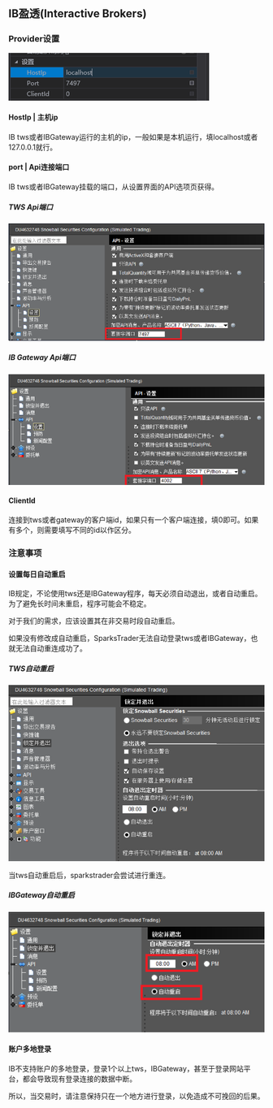 ## IB盈透(Interactive Brokers)

### Provider设置

![image-20231207155908639](IB.assets/image-20231207155908639.png)

#### HostIp | 主机ip

IB tws或者IBGateway运行的主机的ip，一般如果是本机运行，填localhost或者127.0.0.1就行。

#### port | Api连接端口

IB tws或者IBGateway挂载的端口，从设置界面的API选项页获得。

##### TWS Api端口



![image-20231207153310707](IB.assets/image-20231207153310707.png)

##### IB Gateway Api端口

![image-20231207153627291](IB.assets/image-20231207153627291.png)

#### ClientId

连接到tws或者gateway的客户端id，如果只有一个客户端连接，填0即可。如果有多个，则需要填写不同的id以作区分。



### 注意事项

#### 设置每日自动重启

IB规定，不论使用tws还是IBGateway程序，每天必须自动退出，或者自动重启。为了避免长时间未重启，程序可能会不稳定。

对于我们的需求，应该设置其在非交易时段自动重启。

如果没有修改成自动重启，SparksTrader无法自动登录tws或者IBGateway，也就无法自动重连成功了。

##### TWS自动重启

![image-20231207152633996](IB.assets/image-20231207152633996.png)

当tws自动重启后，sparkstrader会尝试进行重连。

##### IBGateway自动重启

![image-20231207153839422](IB.assets/image-20231207153839422.png)



#### 账户多地登录

IB不支持账户的多地登录，登录1个以上tws，IBGateway，甚至于登录网站平台，都会导致现有登录连接的数据中断。

所以，当交易时，请注意保持只在一个地方进行登录，以免造成不可挽回的后果。